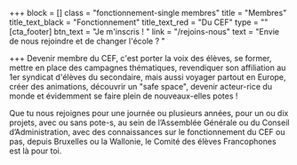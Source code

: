 +++
block = []
class = "fonctionnement-single membres"
title = "Membres"
title_text_black = "Fonctionnement"
title_text_red = "Du CEF"
type = ""
[cta_footer]
btn_text = "Je m'inscris ! "
link = "/rejoins-nous"
text = "Envie de nous rejoindre et de changer l'école ? "

+++
Devenir membre du CEF, c'est porter la voix des élèves, se former, mettre en place des campagnes thématiques, revendiquer son affiliation au 1er syndicat d'élèves du secondaire, mais aussi voyager partout en Europe, créer des animations, découvrir un "safe space", devenir acteur-rice du monde et évidemment se faire plein de nouveaux-elles potes ! 

Que tu nous rejoignes pour une journée ou plusieurs années, pour un ou dix projets, avec ou sans pote-s, au sein de l’Assemblée Générale ou du Conseil d’Administration, avec des connaissances sur le fonctionnement du CEF ou pas, depuis Bruxelles ou la Wallonie, le Comité des élèves Francophones est là pour toi.